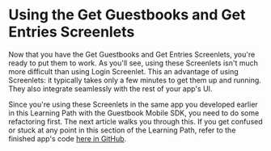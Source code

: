 # Using the Get Guestbooks and Get Entries Screenlets [](id=using-the-get-guestbooks-and-get-entries-screenlets)

Now that you have the Get Guestbooks and Get Entries Screenlets, you're ready to 
put them to work. As you'll see, using these Screenlets isn't much more 
difficult than using Login Screenlet. This an advantage of using Screenlets: it 
typically takes only a few minutes to get them up and running. They also 
integrate seamlessly with the rest of your app's UI. 

Since you're using these Screenlets in the same app you developed earlier in 
this Learning Path with the Guestbook Mobile SDK, you need to do some 
refactoring first. The next article walks you through this. If you get confused 
or stuck at any point in this section of the Learning Path, refer to the 
finished app's code 
[here in GitHub](https://github.com/ngaskill/liferay-docs/tree/LRDOCS-1816-android-lp/develop/learning-paths/mobile/code/06-using-your-screenlets/LiferayGuestbook). 
<!-- Change this link once the app gets merged in to 6.2.x -->
